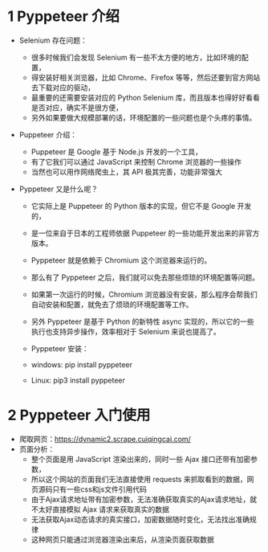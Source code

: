 
# 1 Pyppeteer 介绍
- Selenium 存在问题：
    - 很多时候我们会发现 Selenium 有一些不太方便的地方，比如环境的配置，
    - 得安装好相关浏览器，比如 Chrome、Firefox 等等，然后还要到官方网站去下载对应的驱动，
    - 最重要的还需要安装对应的 Python Selenium 库，而且版本也得好好看看是否对应，确实不是很方便，
    - 另外如果要做大规模部署的话，环境配置的一些问题也是个头疼的事情。

- Puppeteer 介绍：   
    - Puppeteer 是 Google 基于 Node.js 开发的一个工具，
    - 有了它我们可以通过 JavaScript 来控制 Chrome 浏览器的一些操作
    - 当然也可以用作网络爬虫上，其 API 极其完善，功能非常强大

- Pyppeteer 又是什么呢？
    - 它实际上是 Puppeteer 的 Python 版本的实现，但它不是 Google 开发的，
    - 是一位来自于日本的工程师依据 Puppeteer 的一些功能开发出来的非官方版本。
    - Pyppeteer 就是依赖于 Chromium 这个浏览器来运行的。
    - 那么有了 Pyppeteer 之后，我们就可以免去那些烦琐的环境配置等问题。
    - 如果第一次运行的时候，Chromium 浏览器没有安装，那么程序会帮我们自动安装和配置，就免去了烦琐的环境配置等工作。
    - 另外 Pyppeteer 是基于 Python 的新特性 async 实现的，所以它的一些执行也支持异步操作，效率相对于 Selenium 来说也提高了。
    
    - Pyppeteer 安装：
    - windows: pip install pyppeteer
    - Linux: pip3 install pyppeteer 

# 2 Pyppeteer 入门使用
- 爬取网页：https://dynamic2.scrape.cuiqingcai.com/
- 页面分析：
    - 整个页面是用 JavaScript 渲染出来的，同时一些 Ajax 接口还带有加密参数，
    - 所以这个网站的页面我们无法直接使用 requests 来抓取看到的数据，网页源码只有一些css和js文件引用代码
    - 由于Ajax请求地址带有加密参数，无法准确获取真实的Ajax请求地址，就不太好直接模拟 Ajax 请求来获取真实的数据
    - 无法获取Ajax动态请求的真实接口，加密数据随时变化，无法找出准确规律
    - 这种网页只能通过浏览器渲染出来后，从渲染页面获取数据

